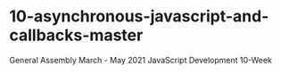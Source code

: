 # 10-asynchronous-javascript-and-callbacks-master
General Assembly March - May 2021 JavaScript Development 10-Week 
